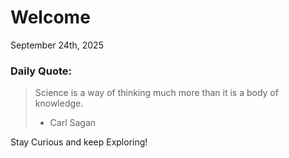 # Welcome

September 24th, 2025

### Daily Quote:
> Science is a way of thinking much more than it is a body of knowledge.
> 	- Carl Sagan

Stay Curious and keep Exploring!

